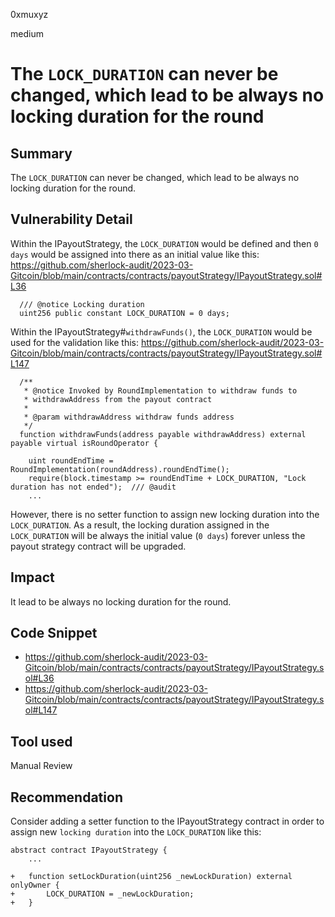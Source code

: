 0xmuxyz

medium

# The `LOCK_DURATION` can never be changed, which lead to be always no locking duration for the round

## Summary
The `LOCK_DURATION` can never be changed, which lead to be always no locking duration for the round.

## Vulnerability Detail
Within the IPayoutStrategy,
the `LOCK_DURATION` would be defined and then `0 days` would be assigned into there as an initial value like this:
https://github.com/sherlock-audit/2023-03-Gitcoin/blob/main/contracts/contracts/payoutStrategy/IPayoutStrategy.sol#L36
```solidity
  /// @notice Locking duration
  uint256 public constant LOCK_DURATION = 0 days;
```

Within the IPayoutStrategy#`withdrawFunds()`,
the `LOCK_DURATION` would be used for the validation like this:
https://github.com/sherlock-audit/2023-03-Gitcoin/blob/main/contracts/contracts/payoutStrategy/IPayoutStrategy.sol#L147
```solidity
  /**
   * @notice Invoked by RoundImplementation to withdraw funds to
   * withdrawAddress from the payout contract
   *
   * @param withdrawAddress withdraw funds address
   */
  function withdrawFunds(address payable withdrawAddress) external payable virtual isRoundOperator {

    uint roundEndTime = RoundImplementation(roundAddress).roundEndTime();
    require(block.timestamp >= roundEndTime + LOCK_DURATION, "Lock duration has not ended");  /// @audit 
    ...
```

However, there is no setter function to assign new locking duration into the `LOCK_DURATION`.
As a result, the locking duration assigned in the `LOCK_DURATION` will be always the initial value (`0 days`) forever unless the payout strategy contract will be upgraded.


## Impact
It lead to be always no locking duration for the round.

## Code Snippet
- https://github.com/sherlock-audit/2023-03-Gitcoin/blob/main/contracts/contracts/payoutStrategy/IPayoutStrategy.sol#L36
- https://github.com/sherlock-audit/2023-03-Gitcoin/blob/main/contracts/contracts/payoutStrategy/IPayoutStrategy.sol#L147

## Tool used
Manual Review

## Recommendation
Consider adding a setter function to the IPayoutStrategy contract in order to assign new `locking duration` into the `LOCK_DURATION` like this:
```solidity
abstract contract IPayoutStrategy {
    ...

+   function setLockDuration(uint256 _newLockDuration) external onlyOwner {
+       LOCK_DURATION = _newLockDuration;
+   }
```